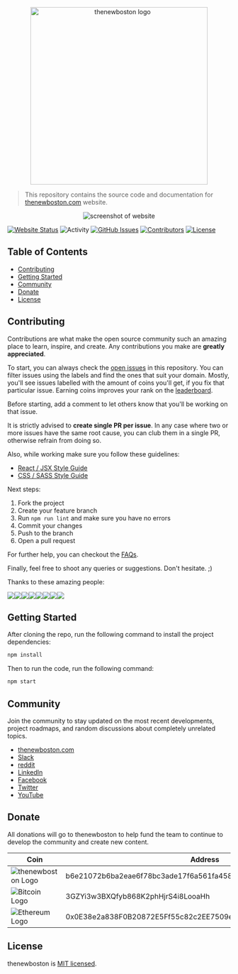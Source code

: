 <p align="center">
  <img alt="thenewboston logo" src="./src/assets/svgs/thenewboston-primary.svg" width="400">
</p>

> This repository contains the source code and documentation for [thenewboston.com](https://thenewboston.com/) website.

<p align="center">
  <img alt="screenshot of website" src="https://imgur.com/Nw7W49v.png">
</p>

[![Website Status](https://img.shields.io/website?url=https%3A%2F%2Fthenewboston.com)](https://thenewboston.com) ![Activity](https://img.shields.io/github/commit-activity/m/thenewboston-developers/website) [![GitHub Issues](https://img.shields.io/github/issues/thenewboston-developers/website)](https://github.com/thenewboston-developers/website/issues) [![Contributors](https://img.shields.io/github/contributors/thenewboston-developers/website)](https://github.com/thenewboston-developers/Website/graphs/contributors) [![License](https://img.shields.io/github/license/thenewboston-developers/website)](http://opensource.org/licenses/MIT)

## Table of Contents
- [Contributing](#contributing)
- [Getting Started](#getting-started)
- [Community](#community)
- [Donate](#donate)
- [License](#license)

## Contributing

Contributions are what make the open source community such an amazing place to learn, inspire, and create. Any
contributions you make are **greatly appreciated**.

To start, you can always check the [open issues](https://github.com/thenewboston-developers/Website/issues) in this repository. You can filter issues using the labels and find the ones that suit your domain. Mostly, you'll see issues labelled with the amount of coins you'll get, if you fix that particular issue. Earning coins improves your rank on the [leaderboard](https://thenewboston.com/leaderboard/All).

Before starting, add a comment to let others know that you'll be working on that issue.

It is strictly advised to **create single PR per issue**. In any case where two or more issues have the same root cause, you can club them in a single PR, otherwise refrain from doing so.

Also, while working make sure you follow these guidelines:
- [React / JSX Style Guide](https://thenewboston.com/style-guide/react)
- [CSS / SASS Style Guide](https://thenewboston.com/style-guide/css)

Next steps:

1. Fork the project
2. Create your feature branch
3. Run `npm run lint` and make sure you have no errors
4. Commit your changes
5. Push to the branch
6. Open a pull request

For further help, you can checkout the [FAQs](https://thenewboston.com/faq).

Finally, feel free to shoot any queries or suggestions. Don't hesitate. ;)

Thanks to these amazing people:

[![](https://sourcerer.io/fame/angle943/thenewboston-developers/Website/images/0)](https://sourcerer.io/fame/angle943/thenewboston-developers/Website/links/0)[![](https://sourcerer.io/fame/angle943/thenewboston-developers/Website/images/1)](https://sourcerer.io/fame/angle943/thenewboston-developers/Website/links/1)[![](https://sourcerer.io/fame/angle943/thenewboston-developers/Website/images/2)](https://sourcerer.io/fame/angle943/thenewboston-developers/Website/links/2)[![](https://sourcerer.io/fame/angle943/thenewboston-developers/Website/images/3)](https://sourcerer.io/fame/angle943/thenewboston-developers/Website/links/3)[![](https://sourcerer.io/fame/angle943/thenewboston-developers/Website/images/4)](https://sourcerer.io/fame/angle943/thenewboston-developers/Website/links/4)[![](https://sourcerer.io/fame/angle943/thenewboston-developers/Website/images/5)](https://sourcerer.io/fame/angle943/thenewboston-developers/Website/links/5)[![](https://sourcerer.io/fame/angle943/thenewboston-developers/Website/images/6)](https://sourcerer.io/fame/angle943/thenewboston-developers/Website/links/6)[![](https://sourcerer.io/fame/angle943/thenewboston-developers/Website/images/7)](https://sourcerer.io/fame/angle943/thenewboston-developers/Website/links/7)

## Getting Started

After cloning the repo, run the following command to install the project dependencies:

```bash
npm install
```

Then to run the code, run the following command:

```bash
npm start
```

## Community

Join the community to stay updated on the most recent developments, project roadmaps, and random discussions about 
completely unrelated topics.

- [thenewboston.com](https://thenewboston.com/)
- [Slack](https://join.slack.com/t/thenewboston/shared_invite/zt-hkw1b98m-X3oe6VPX6xenHvQeaXQbfg)
- [reddit](https://www.reddit.com/r/thenewboston/)
- [LinkedIn](https://www.linkedin.com/company/thenewboston-developers/)
- [Facebook](https://www.facebook.com/TheNewBoston-464114846956315/)
- [Twitter](https://twitter.com/bucky_roberts)
- [YouTube](https://www.youtube.com/user/thenewboston)

## Donate

All donations will go to thenewboston to help fund the team to continue to develop the community and create new content.

| Coin | Address |
|-|-|
| ![thenewboston Logo](./src/assets/images/thenewboston.png) | b6e21072b6ba2eae6f78bc3ade17f6a561fa4582d5494a5120617f2027d38797 |
| ![Bitcoin Logo](./src/assets/images/bitcoin.png) | 3GZYi3w3BXQfyb868K2phHjrS4i8LooaHh |
| ![Ethereum Logo](./src/assets/images/ethereum.png) | 0x0E38e2a838F0B20872E5Ff55c82c2EE7509e6d4A |

## License

thenewboston is [MIT licensed](http://opensource.org/licenses/MIT).
